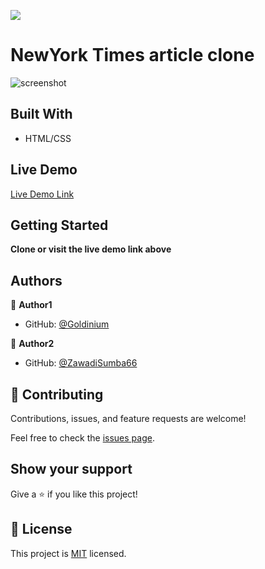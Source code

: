 ![](https://img.shields.io/badge/Microverse-blueviolet)

# NewYork Times article clone

![screenshot](./app_screenshot.png)


## Built With

- HTML/CSS

## Live Demo

[Live Demo Link](https://goldinium.github.io/Ney_York_Times_Clone/)


## Getting Started

**Clone or visit the live demo link above**


## Authors

👤 **Author1**

- GitHub: [@Goldinium](https://github.com/Goldinium)

👤 **Author2**

- GitHub: [@ZawadiSumba66](https://github.com/ZawadiSumba66)

## 🤝 Contributing

Contributions, issues, and feature requests are welcome!

Feel free to check the [issues page](issues/).

## Show your support

Give a ⭐️ if you like this project!

## 📝 License

This project is [MIT](lic.url) licensed.

